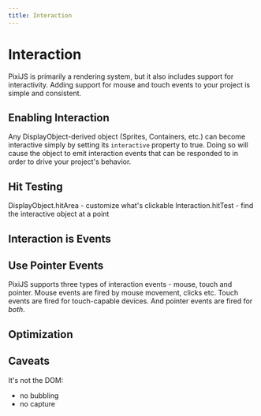 ```yaml
---
title: Interaction
---
```

# Interaction

PixiJS is primarily a rendering system, but it also includes support for interactivity.  Adding support for mouse and touch events to your project is simple and consistent. 

## Enabling Interaction

Any DisplayObject-derived object (Sprites, Containers, etc.) can become interactive simply by setting its ```interactive``` property to true.  Doing so will cause the object to emit interaction events that can be responded to in order to drive your project's behavior.

## Hit Testing

DisplayObject.hitArea - customize what's clickable
Interaction.hitTest - find the interactive object at a point

## Interaction is Events


## Use Pointer Events

PixiJS supports three types of interaction events - mouse, touch and pointer.  Mouse events are fired by mouse movement, clicks etc.  Touch events are fired for touch-capable devices.  And pointer events are fired for _both_.

## Optimization



## Caveats

It's not the DOM:
- no bubbling
- no capture